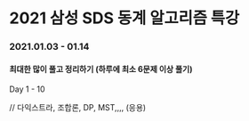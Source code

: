 
# 2021 삼성 SDS 동계 알고리즘 특강

### 2021.01.03 - 01.14
#### 최대한 많이 풀고 정리하기 (하루에 최소 6문제 이상 풀기)
Day 1 - 10


// 다익스트라, 조합론, DP, MST,,,, (응용)
